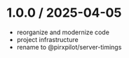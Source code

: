 
1.0.0 / 2025-04-05
==================

 * reorganize and modernize code
 * project infrastructure
 * rename to @pirxpilot/server-timings
